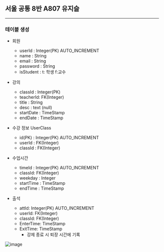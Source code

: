 
## 서울 공통 8반 A807 유지슬

---

###  테이블 생성

- 회원
    - userId : Integer(PK) AUTO_INCREMENT
    - name : String
    - email : String
    - password : String
    - isStudent : t: 학생 f:교수
  
    
- 강의
    - classId : Integer(PK)
    - teacherId: FK(Integer)
    - title : String
    - desc : text   (null)
    - startDate : TimeStamp
    - endDate : TimeStamp
    
- 수강 정보 UserClass
    - id(PK) : Integer(PK) AUTO_INCREMENT
    - userId : FK(Integer)
    - classId : FK(Integer)
    

- 수업시간
    - timeId : Integer(PK) AUTO_INCREMENT
    - classId: FK(Integer)
    - weekday : Integer
    - startTime : TimeStamp
    - endTime  : TimeStamp

- 출석
    - attId: Integer(PK) AUTO_INCREMENT
    - userId: FK(Integer)
    - classId: FK(Integer)
    - EnterTime: TimeStamp
    - ExitTime: TimeStamp
        - 강제 종료 시 퇴장 시간에 기록

![image](https://user-images.githubusercontent.com/98597009/178993290-7d8c9d43-04f2-40cd-a01d-cf5706d5b3a6.png)

